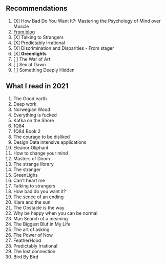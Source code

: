 ## Recommendations
1. [X] How Bad Do You Want It?: Mastering the Psychology of Mind over Muscle
2. [From blog](https://eli.thegreenplace.net/2020/summary-of-reading-october-december-2020/)
4. [X] Talking to Strangers
5. [X] Predictably Irrational
6. [X] Discrimination and Disparities - From stager
7. [X] **Greenlights**
8. [ ] The War of Art
9. [ ] Sex at Dawn
10. [ ] Something Deeply Hidden


## What I read in 2021
1. The Good earth
2. Deep work
3. Norwegian Wood
4. Everything is fucked
5. Kafka on the Shore
6. 1Q84
7. 1Q84 Book 2
8. The courage to be disliked
9. Design Data intensive applications
10. Eleanor Oliphant
11. How to change your mind
12. Masters of Doom
13. The strange library
14. The stranger
15. GreenLighs
16. Can't heart me
17. Talking to strangers
18. How bad do you want it?
19. The sence of an ending
20. Klara and the sun
21. The Obstacle is the way
22. Why be happy when you can be normal
23. Man Search of a meaning
24. The Biggest Bluf in My Life
25. The art of asking
26. The Power of Now
27. FeatherHood
28. Predictably Irrational
29. The lost connection
30. Bird By Bird
